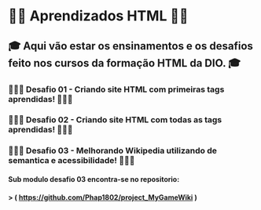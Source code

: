 # ✍🏻 Aprendizados HTML ✍🏻

##  🎓 Aqui vão estar os ensinamentos e os desafios feito nos cursos da formação HTML da DIO. 🎓 

### 👨🏻‍💻 Desafio 01 - Criando site HTML com primeiras tags aprendidas! 👨🏻‍💻

### 👨🏻‍💻 Desafio 02 - Criando site HTML com todas as  tags aprendidas! 👨🏻‍💻

### 👨🏻‍💻 Desafio 03 - Melhorando Wikipedia utilizando de semantica e acessibilidade! 👨🏻‍💻
#### Sub modulo desafio 03 encontra-se no repositorio:
####  > ( https://github.com/Phap1802/project_MyGameWiki ) 